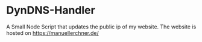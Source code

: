 # DynDNS-Handler 

A Small Node Script that updates the public ip of my website. 
The website is hosted on https://manuellerchner.de/
